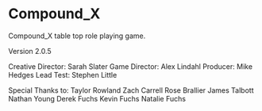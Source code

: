 # Compound_X
Compound_X table top role playing game.

Version 2.0.5

Creative Director:      Sarah Slater
Game Director:          Alex Lindahl
Producer:               Mike Hedges
Lead Test:              Stephen Little

Special Thanks to:
Taylor Rowland
Zach Carrell
Rose Brallier
James Talbott
Nathan Young
Derek Fuchs
Kevin Fuchs
Natalie Fuchs
